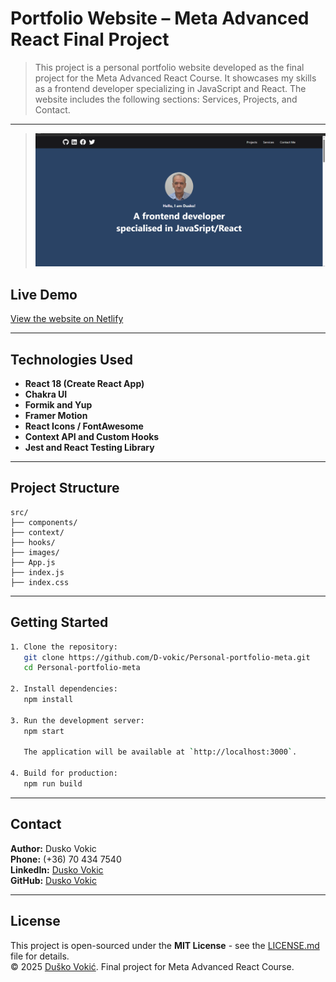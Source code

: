 # Portfolio Website – Meta Advanced React Final Project

> This project is a personal portfolio website developed as the final project for the Meta Advanced React Course. It showcases my skills as a frontend developer specializing in JavaScript and React. The website includes the following sections: Services, Projects, and Contact.

---

> ![Portfolio Screenshot](screenshot.png)

## Live Demo

[View the website on Netlify](https://dusko-portfolio.netlify.app/)

---

## Technologies Used

- **React 18 (Create React App)**
- **Chakra UI**
- **Formik and Yup**
- **Framer Motion**
- **React Icons / FontAwesome**
- **Context API and Custom Hooks**
- **Jest and React Testing Library**

---

## Project Structure

```
src/
├── components/
├── context/
├── hooks/
├── images/
├── App.js
├── index.js
├── index.css
```

---

## Getting Started

```bash
1. Clone the repository:
   git clone https://github.com/D-vokic/Personal-portfolio-meta.git
   cd Personal-portfolio-meta

2. Install dependencies:
   npm install

3. Run the development server:
   npm start

   The application will be available at `http://localhost:3000`.

4. Build for production:
   npm run build
```

---

## Contact

**Author:** Dusko Vokic  
**Phone:** (+36) 70 434 7540  
**LinkedIn:** [Dusko Vokic](https://www.linkedin.com/in/duskovokic)  
**GitHub:** [Dusko Vokic](https://github.com/D-vokic)

---

## License

This project is open-sourced under the **MIT License** - see the [LICENSE.md](LICENSE.md) file for details.  
© 2025 [Duško Vokić](https://duskovokic.com). Final project for Meta Advanced React Course.
